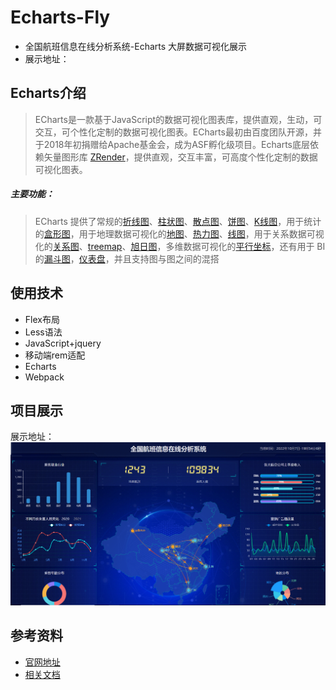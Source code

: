 # Echarts-Fly
- 全国航班信息在线分析系统-Echarts 大屏数据可视化展示
- 展示地址：
## Echarts介绍
> ECharts是一款基于JavaScript的数据可视化图表库，提供直观，生动，可交互，可个性化定制的数据可视化图表。ECharts最初由百度团队开源，并于2018年初捐赠给Apache基金会，成为ASF孵化级项目。Echarts底层依赖矢量图形库 [ZRender](https://github.com/ecomfe/zrender)，提供直观，交互丰富，可高度个性化定制的数据可视化图表。
<h5>主要功能：</h5>

> ECharts 提供了常规的[折线图](https://echarts.apache.org/examples/zh/index.html#chart-type-line)、[柱状图](https://echarts.apache.org/examples/zh/index.html#chart-type-bar)、[散点图](https://echarts.apache.org/examples/zh/index.html#chart-type-scatter)、[饼图](https://echarts.apache.org/examples/zh/index.html#chart-type-pie)、[K线图](https://echarts.apache.org/examples/zh/index.html#chart-type-candlestick)，用于统计的[盒形图](https://echarts.apache.org/zh/option.html#series-boxplot)，用于地理数据可视化的[地图](https://echarts.apache.org/zh/option.html#series-map)、[热力图](https://echarts.apache.org/zh/option.html#series-heatmap)、[线图](https://echarts.apache.org/zh/option.html#series-lines)，用于关系数据可视化的[关系图](https://echarts.apache.org/zh/option.html#series-graph)、[treemap](https://echarts.apache.org/zh/option.html#series-treemap)、[旭日图](https://echarts.apache.org/zh/option.html#series-sunburst)，多维数据可视化的[平行坐标](https://echarts.apache.org/zh/option.html#series-parallel)，还有用于 BI 的[漏斗图](https://echarts.apache.org/zh/option.html#series-funnel)，[仪表盘](https://echarts.apache.org/zh/option.html#series-gauge)，并且支持图与图之间的混搭
## 使用技术
- Flex布局
- Less语法
- JavaScript+jquery
- 移动端rem适配
- Echarts
- Webpack
## 项目展示
展示地址： 
![echarts.png](./images/Echarts.png)
## 参考资料
- [官网地址](https://echarts.apache.org/zh/index.html)
- [相关文档](http://www.cad.zju.edu.cn/home/vagblog/VAG_Work/echarts.pdf)
